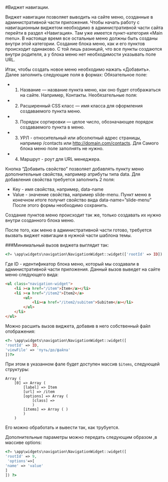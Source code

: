 #Виджет навигации.

Виджет навигации позволяет выводить на сайте меню, созданные в административной части  приложения.
Чтобы начать работу с навигационным виджетом необходимо в административной части сайта перейти в раздел «Навигация». Там уже имеется пункт-категория «Main menu». В настояще время все остальные меню должны быть созданы внутри этой категории.
Создание блока меню, как и его пунктов происходит одинаково. С той лишь разницей, что все пункты создаются внутри родителя, а у блока меню нет необходимости указывать поле URL.

Итак, чтобы создать новое меню необходимо нажать «Добавить».
Далее заполнить следующие поля в формах:
Обязательное поле:
- 1. Название — название пункта меню, как оно будет отображаться на сайте. Например, Контакты.
Необязательные поля:
- 2. Расширенный CSS класс — имя класса для оформления создаваемого пункта меню.
- 3. Порядок сортировки — целое число, обозначающее порядок создаваемого пункта в меню.
- 3. УРЛ - относительный или абсолютный адрес страницы, например /contacts или http://domain.com/contacts. Для Самого блока меню поле заполнять не нужно.
- 4. Маршрут - роут для URL менеджера.

Кнопка “Добавить свойство” позволяет добавлять пункту меню дополнительные свойства, например атрибуты типа data. Для добавления свойства требуется заполнить 2 поля:
- Key - имя свойства, например, data-name
- Value  - значение свойства, например slide-menu.
Пункт меню в конечном итоге получит свойство вида data-name=”slide-menu”
После этого формы необходимо сохранить.

Создание пунктов меню происходит так же, только создавать их нужно внутри созданного блока меню.

После того, как меню в административной части готово, требуется вызвать виджет навигации в нужной части шаблона темы.

###Минимальный вызов виджета выглядит так:
```php
<?= \app\widgets\navigation\NavigationWidget::widget(['rootId' => ID]) ?>
```
Где ID - идентификатор блока меню, который мы создавали в административной части приложения. 
Данный вызов выведет на сайте меню следующего вида: 
```html
<ul class="navigation-widget">
    <li ><a href="/item">Item</a></li>
    <li ><a href="/item2">Item2</a>
        <ul>
            <li><a href="/item2/subitem">Subitem</a></li>
        </ul>
    </li>
</ul>
```
Можно расшить вызов виджета, добавив в него собственный файл отображения:
```php
<?= \app\widgets\navigation\NavigationWidget::widget([
'rootId' => ID, 
'viewFile' => 'путь/до/файла'
])?>
```
При этом в указанном фале будет доступен массив `$items`, следующей структуры:
```
Array (
    [0] => Array (
        [label] => Item
        [url] => /item
        [options] => Array (
            [class] =>
            )
        [items] => Array ( )
        )
    )
```    
Его можно обработать и вывести так, как трубуется. 

Дополнительные параметры можно передать следующим образом ,в массиве options: 
```php
<?= \app\widgets\navigation\NavigationWidget::widget([
'rootId' => 9,
 'options'=>[
'name' => 'value'
]
]) ?>
```
